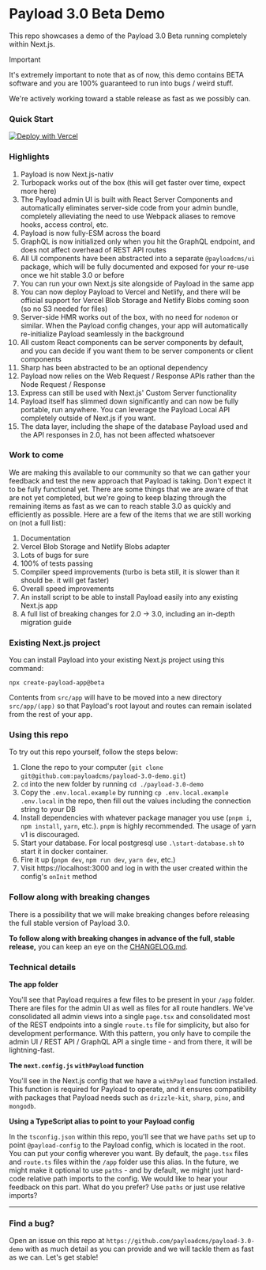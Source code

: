 # Payload 3.0 Beta Demo

This repo showcases a demo of the Payload 3.0 Beta running completely within Next.js.

> [!IMPORTANT]
> It's extremely important to note that as of now, this demo contains BETA software and you are 100% guaranteed to run into bugs / weird stuff.
>
> We're actively working toward a stable release as fast as we possibly can.

### Quick Start

[![Deploy with Vercel](https://vercel.com/button)](https://vercel.com/new/clone?repository-url=https%3A%2F%2Fgithub.com%2Fjonbernard%2Fpkt-payload&project-name=pkt-payload&env=PAYLOAD_SECRET&build-command=yarn%20ci&stores=%5B%7B%22type%22%3A%22postgres%22%7D%2C%7B%22type%22%3A%22blob%22%7D%5D)

### Highlights

1. Payload is now Next.js-nativ
1. Turbopack works out of the box (this will get faster over time, expect more here)
1. The Payload admin UI is built with React Server Components and automatically eliminates server-side code from your admin bundle, completely alleviating the need to use Webpack aliases to remove hooks, access control, etc.
1. Payload is now fully-ESM across the board
1. GraphQL is now initialized only when you hit the GraphQL endpoint, and does not affect overhead of REST API routes
1. All UI components have been abstracted into a separate `@payloadcms/ui` package, which will be fully documented and exposed for your re-use once we hit stable 3.0 or before
1. You can run your own Next.js site alongside of Payload in the same app
1. You can now deploy Payload to Vercel and Netlify, and there will be official support for Vercel Blob Storage and Netlify Blobs coming soon (so no S3 needed for files)
1. Server-side HMR works out of the box, with no need for `nodemon` or similar. When the Payload config changes, your app will automatically re-initialize Payload seamlessly in the background
1. All custom React components can be server components by default, and you can decide if you want them to be server components or client components
1. Sharp has been abstracted to be an optional dependency
1. Payload now relies on the Web Request / Response APIs rather than the Node Request / Response
1. Express can still be used with Next.js' Custom Server functionality
1. Payload itself has slimmed down significantly and can now be fully portable, run anywhere. You can leverage the Payload Local API completely outside of Next.js if you want.
1. The data layer, including the shape of the database Payload used and the API responses in 2.0, has not been affected whatsoever

### Work to come

We are making this available to our community so that we can gather your feedback and test the new approach that Payload is taking. Don't expect it to be fully functional yet. There are some things that we are aware of that are not yet completed, but we're going to keep blazing through the remaining items as fast as we can to reach stable 3.0 as quickly and efficiently as possible. Here are a few of the items that we are still working on (not a full list):

1. Documentation
1. Vercel Blob Storage and Netlify Blobs adapter
1. Lots of bugs for sure
1. 100% of tests passing
1. Compiler speed improvements (turbo is beta still, it is slower than it should be. it will get faster)
1. Overall speed improvements
1. An install script to be able to install Payload easily into any existing Next.js app
1. A full list of breaking changes for 2.0 -> 3.0, including an in-depth migration guide

### Existing Next.js project

You can install Payload into your existing Next.js project using this command:

```
npx create-payload-app@beta
```

Contents from `src/app` will have to be moved into a new directory `src/app/(app)` so that Payload's root layout and routes can remain isolated from the rest of your app.

### Using this repo

To try out this repo yourself, follow the steps below:

1. Clone the repo to your computer (`git clone git@github.com:payloadcms/payload-3.0-demo.git`)
2. `cd` into the new folder by running `cd ./payload-3.0-demo`
3. Copy the `.env.local.example` by running `cp .env.local.example .env.local` in the repo, then fill out the values including the connection string to your DB
4. Install dependencies with whatever package manager you use (`pnpm i`, `npm install`, `yarn`, etc.). `pnpm` is highly recommended. The usage of yarn v1 is discouraged.
5. Start your database. For local postgresql use `.\start-database.sh` to start it in docker container.
6. Fire it up (`pnpm dev`, `npm run dev`, `yarn dev`, etc.)
7. Visit https://localhost:3000 and log in with the user created within the config's `onInit` method

### Follow along with breaking changes

There is a possibility that we will make breaking changes before releasing the full stable version of Payload 3.0.

**To follow along with breaking changes in advance of the full, stable release,** you can keep an eye on the [CHANGELOG.md](https://github.com/payloadcms/payload-3.0-demo/blob/main/CHANGELOG.md).

### Technical details

**The app folder**

You'll see that Payload requires a few files to be present in your `/app` folder. There are files for the admin UI as well as files for all route handlers. We've consolidated all admin views into a single `page.tsx` and consolidated most of the REST endpoints into a single `route.ts` file for simplicity, but also for development performance. With this pattern, you only have to compile the admin UI / REST API / GraphQL API a single time - and from there, it will be lightning-fast.

**The `next.config.js` `withPayload` function**

You'll see in the Next.js config that we have a `withPayload` function installed. This function is required for Payload to operate, and it ensures compatibility with packages that Payload needs such as `drizzle-kit`, `sharp`, `pino`, and `mongodb`.

**Using a TypeScript alias to point to your Payload config**

In the `tsconfig.json` within this repo, you'll see that we have `paths` set up to point `@payload-config` to the Payload config, which is located in the root. You can put your config wherever you want. By default, the `page.tsx` files and `route.ts` files within the `/app` folder use this alias. In the future, we might make it optional to use `paths` - and by default, we might just hard-code relative path imports to the config. We would like to hear your feedback on this part. What do you prefer? Use `paths` or just use relative imports?

---

### Find a bug?

Open an issue on this repo at `https://github.com/payloadcms/payload-3.0-demo` with as much detail as you can provide and we will tackle them as fast as we can. Let's get stable!

